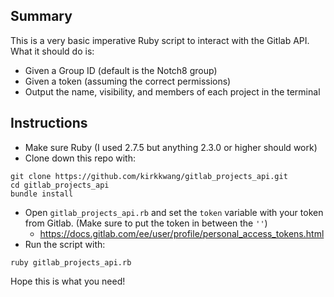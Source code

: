 ## Summary
This is a very basic imperative Ruby script to interact with the Gitlab API.  What it should do is:
- Given a Group ID (default is the Notch8 group)
- Given a token (assuming the correct permissions)
- Output the name, visibility, and members of each project in the terminal

## Instructions

- Make sure Ruby (I used 2.7.5 but anything 2.3.0 or higher should work)
- Clone down this repo with:
```shell
git clone https://github.com/kirkkwang/gitlab_projects_api.git
cd gitlab_projects_api
bundle install
```
- Open `gitlab_projects_api.rb` and set the `token` variable with your token from Gitlab. (Make sure to put the token in between the `''`)
  - https://docs.gitlab.com/ee/user/profile/personal_access_tokens.html
- Run the script with:
```shell
ruby gitlab_projects_api.rb
```
Hope this is what you need!